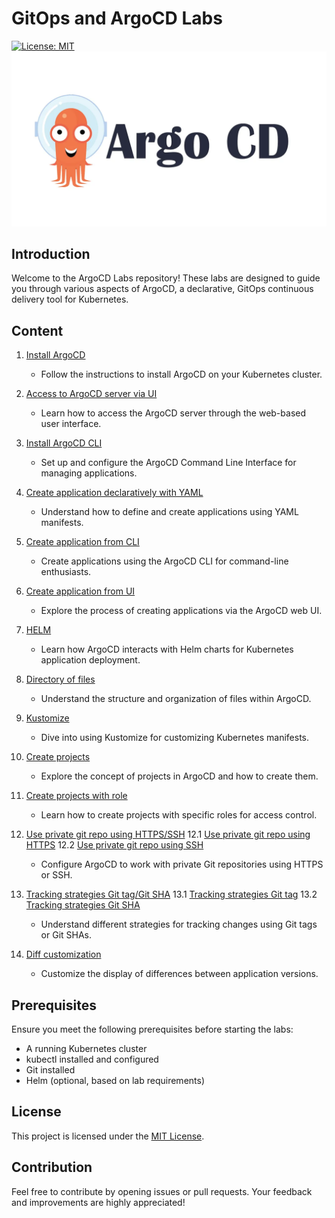 # GitOps and ArgoCD Labs

[![License: MIT](https://img.shields.io/badge/License-MIT-yellow.svg)](https://opensource.org/licenses/MIT)
![alt text](images/argocd.png)

## Introduction

Welcome to the ArgoCD Labs repository! These labs are designed to guide you through various aspects of ArgoCD, a declarative, GitOps continuous delivery tool for Kubernetes.

## Content

1. [Install ArgoCD](LAB/LAB01/Install_ArgoCD_.md)
    - Follow the instructions to install ArgoCD on your Kubernetes cluster.

2. [Access to ArgoCD server via UI](LAB/LAB02/Access_to_ArgoCD_server_via_UI.md)
    - Learn how to access the ArgoCD server through the web-based user interface.

3. [Install ArgoCD CLI](LAB/LAB03/Install_ArgoCD_CLI.md)
    - Set up and configure the ArgoCD Command Line Interface for managing applications.

4. [Create application declaratively with YAML](LAB/LAB04/Create_application_declaratively_with_yaml.md)
    - Understand how to define and create applications using YAML manifests.

5. [Create application from CLI](LAB/LAB05/Create_application_from_CLI.md)
    - Create applications using the ArgoCD CLI for command-line enthusiasts.

6. [Create application from UI](LAB/LAB06/Create_application_from_UI.md)
    - Explore the process of creating applications via the ArgoCD web UI.

7. [HELM](LAB/LAB07/HELM.md)
    - Learn how ArgoCD interacts with Helm charts for Kubernetes application deployment.

8. [Directory of files](LAB/LAB08/Directory_of_files.md)
    - Understand the structure and organization of files within ArgoCD.

9. [Kustomize](LAB/LAB09/Kustomize.md)
    - Dive into using Kustomize for customizing Kubernetes manifests.

10. [Create projects](LAB/LAB10/Create_projects.md)
    - Explore the concept of projects in ArgoCD and how to create them.

11. [Create projects with role](LAB/LAB11/Create_projects_with_role.md)
    - Learn how to create projects with specific roles for access control.

12. [Use private git repo using HTTPS/SSH](LAB/LAB12/Private_git_repo.md)
12.1 [Use private git repo using HTTPS](LAB/LAB12/Private_git_repo_https.md)
12.2 [Use private git repo using SSH](LAB/LAB12/Private_git_repo_ssh.md)
    - Configure ArgoCD to work with private Git repositories using HTTPS or SSH.

13. [Tracking strategies Git tag/Git SHA](LAB/LAB13/Tracking_strategies.md)
13.1 [Tracking strategies Git tag](LAB/Tracking_strategies_Git_Tag.md.md)
13.2 [Tracking strategies Git SHA](LAB/Tracking_strategies_Head.md)
    - Understand different strategies for tracking changes using Git tags or Git SHAs.

14. [Diff customization](LAB/LAB14/Diff_customization.md)
    - Customize the display of differences between application versions.

## Prerequisites

Ensure you meet the following prerequisites before starting the labs:

- A running Kubernetes cluster
- kubectl installed and configured
- Git installed
- Helm (optional, based on lab requirements)

## License

This project is licensed under the [MIT License](https://opensource.org/licenses/MIT).

## Contribution

Feel free to contribute by opening issues or pull requests. Your feedback and improvements are highly appreciated!
